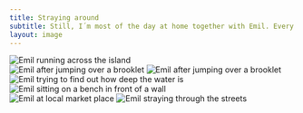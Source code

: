 ```yaml
---
title: Straying around
subtitle: Still, I´m most of the day at home together with Emil. Every now and then we make a little break and stray around in Paderborn.
layout: image
---
```

<div class="breakout">
<img alt="Emil running across the island" src="/img/IMG_1029.jpg">
</div>

<div class="breakout-wide">

<section class="x-12">
<img class="md:xx-4 mrt-3" alt="Emil after jumping over a brooklet" src="/img/IMG_1025.jpg">

<img class="md:xx-4 mrt-3"     alt="Emil after jumping over a brooklet" src="/img/IMG_1019.jpg">

<img class="md:xx-4 mrt-3" alt="Emil trying to find out how deep the water is" src="/img/IMG_1013.jpg">
</section>
</div>

<div class="breakout">

<img class="mrt-3" alt="Emil sitting on a bench in front of a wall" src="/img/IMG_1053.jpg">

<section class="x-12">
<img class="md:xx-6 mrt-3" alt="Emil at local market place" src="/img/IMG_1041.jpg">

<img class="md:xx-6 mrt-3" alt="Emil straying through the streets" src="/img/IMG_1037.jpg">
</section>

</div>
